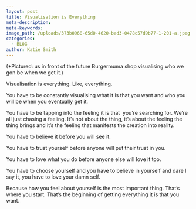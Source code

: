 ```yaml
---
layout: post
title: Visualisation is Everything
meta-description:
meta-keywords:
image_path: /uploads/373b0968-65d0-4620-bad3-0478c57d9b77-1-201-a.jpeg
categories:
  - BLOG
author: Katie Smith
---
```

(\*Pictured: us in front of the future Burgermuma shop visualising who we gon be when we get it.)

Visualisation is everything. Like, everything.&nbsp;

You have to be constantly visualising what it is that you want and who you will be when you eventually get it.&nbsp;

You have to be tapping into the feeling it is that &nbsp;you’re searching for. We’re all just chasing a feeling. It’s not about the thing, it’s about the feeling the thing brings and it’s the feeling that manifests the creation into reality.

You have to believe it before you will see it.

You have to trust yourself before anyone will put their trust in you.

You have to love what you do before anyone else will love it too.&nbsp;

You have to choose yourself and you have to believe in yourself and dare I say it, you have to love your damn self.

Because how you feel about yourself is the most important thing. That’s where you start. That’s the beginning of getting everything it is that you want.&nbsp;

&nbsp;

&nbsp;
